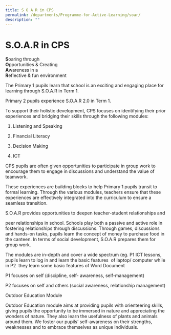```yaml
---
title: S O A R in CPS
permalink: /departments/Programme-for-Active-Learning/soar/
description: ""
---
```

S.O.A.R in CPS
==============

**S**oaring through  
**O**pportunities & Creating   
**A**wareness in a   
**R**eflective & fun environment 

  

The Primary 1 pupils learn that school is an exciting and engaging place for learning through S.O.A.R in Term 1. 

  

Primary 2 pupils experience S.O.A.R 2.0 in Term 1. 

  

To support their holistic development, CPS focuses on identifying their prior experiences and bridging their skills through the following modules: 

1. Listening and Speaking 

2. Financial Literacy 

3. Decision Making
4. ICT 


CPS pupils are often given opportunities to participate in group work to encourage them to engage in discussions and understand the value of teamwork. 

  

These experiences are building blocks to help Primary 1 pupils transit to formal learning. Through the various modules, teachers ensure that these experiences are effectively integrated into the curriculum to ensure a seamless transition. 

  

S.O.A.R provides opportunities to deepen teacher-student relationships and 

peer relationships in school. Schools play both a passive and active role in fostering relationships through discussions. Through games, discussions and hands-on tasks, pupils learn the concept of money to purchase food in the canteen. In terms of social development, S.O.A.R prepares them for group work.

  

The modules are in-depth and cover a wide spectrum (eg. P1 ICT lessons, pupils learn to log in and learn the basic features  of laptop/ computer while in P2  they learn some basic features of Word Document 

  

P1 focuses on self (discipline, self- awareness, self-management) 

P2 focuses on self and others (social awareness, relationship management)

Outdoor Education Module

Outdoor Education module aims at providing pupils with orienteering skills, giving pupils the opportunity to be immersed in nature and appreciating the wonders of nature. They also learn the usefulness of plants and animals around them. We foster our pupils’ self-awareness on their strengths, weaknesses and to embrace themselves as unique individuals.
